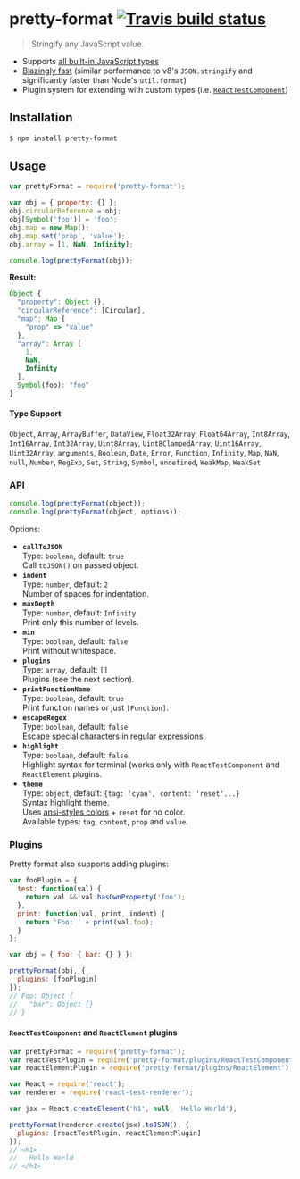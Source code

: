 # pretty-format [![Travis build status](http://img.shields.io/travis/thejameskyle/pretty-format.svg?style=flat)](https://travis-ci.org/thejameskyle/pretty-format)

> Stringify any JavaScript value.

- Supports [all built-in JavaScript types](#type-support)
- [Blazingly fast](https://gist.github.com/thejameskyle/2b04ffe4941aafa8f970de077843a8fd) (similar performance to v8's `JSON.stringify` and significantly faster than Node's `util.format`)
- Plugin system for extending with custom types (i.e. [`ReactTestComponent`](#reacttestcomponent-plugin))


## Installation

```sh
$ npm install pretty-format
```

## Usage

```js
var prettyFormat = require('pretty-format');

var obj = { property: {} };
obj.circularReference = obj;
obj[Symbol('foo')] = 'foo';
obj.map = new Map();
obj.map.set('prop', 'value');
obj.array = [1, NaN, Infinity];

console.log(prettyFormat(obj));
```

**Result:**

```js
Object {
  "property": Object {},
  "circularReference": [Circular],
  "map": Map {
    "prop" => "value"
  },
  "array": Array [
    1,
    NaN,
    Infinity
  ],
  Symbol(foo): "foo"
}
```

#### Type Support

`Object`, `Array`, `ArrayBuffer`, `DataView`, `Float32Array`, `Float64Array`, `Int8Array`, `Int16Array`, `Int32Array`, `Uint8Array`, `Uint8ClampedArray`, `Uint16Array`, `Uint32Array`, `arguments`, `Boolean`, `Date`, `Error`, `Function`, `Infinity`, `Map`, `NaN`, `null`, `Number`, `RegExp`, `Set`, `String`, `Symbol`, `undefined`, `WeakMap`, `WeakSet`

### API

```js
console.log(prettyFormat(object));
console.log(prettyFormat(object, options));
```

Options:

* **`callToJSON`**<br>
  Type: `boolean`, default: `true`<br>
  Call `toJSON()` on passed object.
* **`indent`**<br>
  Type: `number`, default: `2`<br>
  Number of spaces for indentation.
* **`maxDepth`**<br>
  Type: `number`, default: `Infinity`<br>
  Print only this number of levels.
* **`min`**<br>
  Type: `boolean`, default: `false`<br>
  Print without whitespace.
* **`plugins`**<br>
  Type: `array`, default: `[]`<br>
  Plugins (see the next section).
* **`printFunctionName`**<br>
  Type: `boolean`, default: `true`<br>
  Print function names or just `[Function]`.
* **`escapeRegex`**<br>
  Type: `boolean`, default: `false`<br>
  Escape special characters in regular expressions.
* **`highlight`**<br>
  Type: `boolean`, default: `false`<br>
  Highlight syntax for terminal (works only with `ReactTestComponent` and `ReactElement` plugins.
* **`theme`**<br>
  Type: `object`, default: `{tag: 'cyan', content: 'reset'...}`<br>
  Syntax highlight theme.<br>
  Uses [ansi-styles colors](https://github.com/chalk/ansi-styles#colors) + `reset` for no color.<br>
  Available types: `tag`, `content`, `prop` and `value`.

### Plugins

Pretty format also supports adding plugins:

```js
var fooPlugin = {
  test: function(val) {
    return val && val.hasOwnProperty('foo');
  },
  print: function(val, print, indent) {
    return 'Foo: ' + print(val.foo);
  }
};

var obj = { foo: { bar: {} } };

prettyFormat(obj, {
  plugins: [fooPlugin]
});
// Foo: Object {
//   "bar": Object {}
// }
```

#### `ReactTestComponent` and `ReactElement` plugins

```js
var prettyFormat = require('pretty-format');
var reactTestPlugin = require('pretty-format/plugins/ReactTestComponent');
var reactElementPlugin = require('pretty-format/plugins/ReactElement');

var React = require('react');
var renderer = require('react-test-renderer');

var jsx = React.createElement('h1', null, 'Hello World');

prettyFormat(renderer.create(jsx).toJSON(), {
  plugins: [reactTestPlugin, reactElementPlugin]
});
// <h1>
//   Hello World
// </h1>
```
